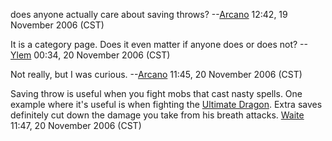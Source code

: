 does anyone actually care about saving throws?
--[Arcano](User:Arcano "wikilink") 12:42, 19 November 2006 (CST)

It is a category page. Does it even matter if anyone does or does not?
--[Ylem](User:Ylem "wikilink") 00:34, 20 November 2006 (CST)

Not really, but I was curious. --[Arcano](User:Arcano "wikilink") 11:45,
20 November 2006 (CST)

Saving throw is useful when you fight mobs that cast nasty spells. One
example where it's useful is when fighting the [Ultimate
Dragon](Ultimate_Dragon "wikilink"). Extra saves definitely cut down the
damage you take from his breath attacks. [Waite](User:Waite "wikilink")
11:47, 20 November 2006 (CST)
